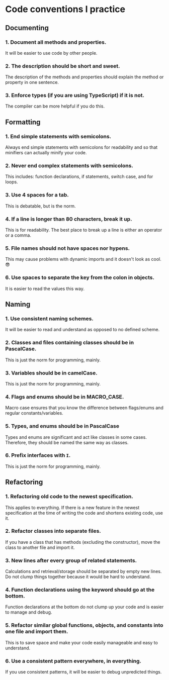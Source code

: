 # Code conventions I practice

## Documenting

### 1. Document all methods and properties.

It will be easier to use code by other people.

### 2. The description should be short and sweet.

The description of the methods and properties should explain the method or property in one sentence.

### 3. Enforce types (if you are using TypeScript) if it is not.

The compiler can be more helpful if you do this.

## Formatting

### 1. End simple statements with semicolons.

Always end simple statements with semicolons for readability and so that minifiers can actually minify your code.

### 2. Never end complex statements with semicolons.

This includes: function declarations, if statements, switch case, and for loops.

### 3. Use 4 spaces for a tab.

This is debatable, but is the norm.

### 4. If a line is longer than 80 characters, break it up.

This is for readability. The best place to break up a line is either an operator or a comma.

### 5. File names should not have spaces nor hypens.

This may cause problems with dynamic imports and it doesn't look as cool. 😎

### 6. Use spaces to separate the key from the colon in objects.

It is easier to read the values this way.

## Naming

### 1. Use consistent naming schemes.

It will be easier to read and understand as opposed to no defined scheme.

### 2. Classes and files containing classes should be in PascalCase.

This is just the norm for programming, mainly.

### 3. Variables should be in camelCase.

This is just the norm for programming, mainly.

### 4. Flags and enums should be in MACRO_CASE.

Macro case ensures that you know the difference between flags/enums and regular constants/variables.

### 5. Types, and enums should be in PascalCase

Types and enums are significant and act like classes in some cases. Therefore, they should be named the same way as classes.

### 6. Prefix interfaces with `I`.

This is just the norm for programming, mainly.

## Refactoring

### 1. Refactoring old code to the newest specification.

This applies to everything. If there is a new feature in the newest specification at the time of writing the code and shortens existing code, use it.

### 2. Refactor classes into separate files.

If you have a class that has methods (excluding the constructor), move the class to another file and import it.

### 3. New lines after every group of related statements.

Calculations and retrieval/storage should be separated by empty new lines. Do not clump things together because it would be hard to understand.

### 4. Function declarations using the keyword should go at the bottom.

Function declarations at the bottom do not clump up your code and is easier to manage and debug.

### 5. Refactor similar global functions, objects, and constants into one file and import them.

This is to save space and make your code easily manageable and easy to understand.

### 6. Use a consistent pattern everywhere, in everything.

If you use consistent patterns, it will be easier to debug unpredicted things.
